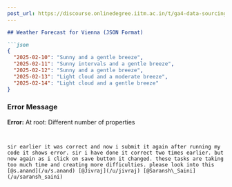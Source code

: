 ```yaml
---
post_url: https://discourse.onlinedegree.iitm.ac.in/t/ga4-data-sourcing-discussion-thread-tds-jan-2025/165959/281
---
```

```markdown
## Weather Forecast for Vienna (JSON Format)

```json
{
  "2025-02-10": "Sunny and a gentle breeze",
  "2025-02-11": "Sunny intervals and a gentle breeze",
  "2025-02-12": "Sunny and a gentle breeze",
  "2025-02-13": "Light cloud and a moderate breeze",
  "2025-02-14": "Light cloud and a gentle breeze"
}
```

### Error Message
**Error:** At root: Different number of properties
```

  
sir earlier it was correct and now i submit it again after running my code it shows error. sir i have done it correct two times earlier. but now again as i click on save button it changed. these tasks are taking too much time and creating more difficulties. please look into this [@s.anand](/u/s.anand) [@Jivraj](/u/jivraj) [@Saransh\_Saini](/u/saransh_saini)